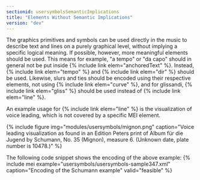 ```yaml
---
sectionid: usersymbolsSemanticImplications
title: "Elements Without Semantic Implications"
version: "dev"
---
```


The graphics primitives and symbols can be used directly in the music to describe text and lines on a purely graphical level, without implying a specific logical meaning. If possible, however, more meaningful elements should be used. This means for example, "a tempo" or "da capo" should in general not be put inside {% include link elem="anchoredText" %}. Instead, {% include link elem="tempo" %} and {% include link elem="dir" %} should be used. Likewise, slurs and ties should be encoded using their respective elements, not using {% include link elem="curve" %}, and for glissandi, {% include link elem="gliss" %} should be used instead of {% include link elem="line" %}.

An example usage for {% include link elem="line" %} is the visualization of voice leading, which is not covered by a specific MEI element.

{% include figure img="modules/usersymbols/mignon.png" caption="Voice leading visualization as found in an Edition Peters print of Album für die Jugend by Schumann, No. 35 (Mignon), measure 6. (Unknown date, plate number is 10478.)" %}

The following code snippet shows the encoding of the above example:
{% include mei example="usersymbols/usersymbols-sample347.xml" caption="Encoding of the Schumann example" valid="feasible" %}